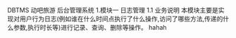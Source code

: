 DBTMS 动吧旅游 后台管理系统
1.模块一 日志管理
1.1 业务说明
本模块主要是实现对用户行为日志(例如谁在什么时间点执行了什么操作,访问了哪些方法,传递的什么参数,执行时长等)进行记录、查询、删除等操作。
hahah